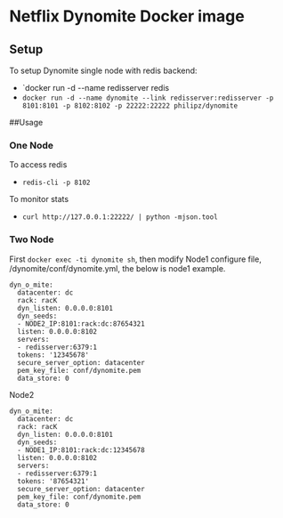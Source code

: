 Netflix Dynomite Docker image
==================================

Setup
-------

To setup Dynomite single node with redis backend:
- `docker run -d --name redisserver redis
- `docker run -d --name dynomite --link redisserver:redisserver -p 8101:8101 -p 8102:8102 -p 22222:22222 philipz/dynomite`

##Usage
### One Node

To access redis
- `redis-cli -p 8102`

To monitor stats
- `curl http://127.0.0.1:22222/ | python -mjson.tool`

### Two Node
First `docker exec -ti dynomite sh`, then modify Node1 configure file, /dynomite/conf/dynomite.yml, the below is node1 example.
```
dyn_o_mite:
  datacenter: dc
  rack: racK
  dyn_listen: 0.0.0.0:8101
  dyn_seeds:
  - NODE2_IP:8101:rack:dc:87654321
  listen: 0.0.0.0:8102
  servers:
  - redisserver:6379:1
  tokens: '12345678'
  secure_server_option: datacenter
  pem_key_file: conf/dynomite.pem
  data_store: 0
```
Node2
```
dyn_o_mite:
  datacenter: dc
  rack: racK
  dyn_listen: 0.0.0.0:8101
  dyn_seeds:
  - NODE1_IP:8101:rack:dc:12345678
  listen: 0.0.0.0:8102
  servers:
  - redisserver:6379:1
  tokens: '87654321'
  secure_server_option: datacenter
  pem_key_file: conf/dynomite.pem
  data_store: 0
```
